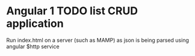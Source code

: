 # Angular 1 TODO list CRUD application 

Run index.html on a server (such as MAMP) as json is being parsed using angular $http service